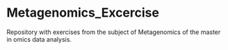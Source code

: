 # Metagenomics_Excercise

Repository with exercises from the subject of Metagenomics of the master in omics data analysis.
